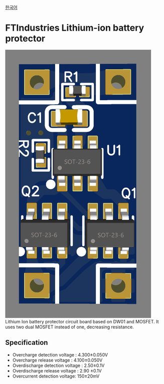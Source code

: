 [한국어](https://github.com/FTIndustries/lithium-ion-protector/blob/main/readme-ko.md)
# FTIndustries Lithium-ion battery protector
![preview](https://github.com/FTIndustries/lithium-ion-protector/blob/main/3dpreview.png?raw=true)\
Lithium Ion battery protector circuit board based on DW01 and MOSFET.
It uses two dual MOSFET instead of one, decreasing resistance.
## Specification
- Overcharge detection voltage : 4.300±0.050V
- Overcharge release voltage : 4.100±0.050V
- Overdischarge detection voltage : 2.50±0.1V
- Overdischarge release voltage : 2.90 ±0.1V
- Overcurrent detection voltage: 150±20mV
